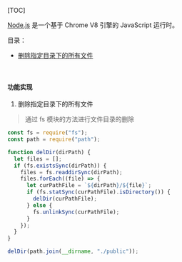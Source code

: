 [TOC]

[Node.js](http://nodejs.cn/) 是一个基于 Chrome V8 引擎的 JavaScript 运行时。

目录：

- [删除指定目录下的所有文件](#delDir)

&nbsp;

#### 功能实现

1. <a name="delDir">删除指定目录下的所有文件</a>

> 通过 fs 模块的方法进行文件目录的删除

```js
const fs = require("fs");
const path = require("path");

function delDir(dirPath) {
  let files = [];
  if (fs.existsSync(dirPath)) {
    files = fs.readdirSync(dirPath);
    files.forEach((file) => {
      let curPathFile = `${dirPath}/${file}`;
      if (fs.statSync(curPathFile).isDirectory()) {
        delDir(curPathFile);
      } else {
        fs.unlinkSync(curPathFile);
      }
    });
  }
}

delDir(path.join(__dirname, "./public"));
```
